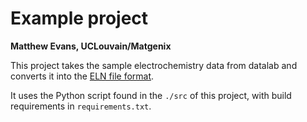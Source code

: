 # Example project

**Matthew Evans, UCLouvain/Matgenix**

This project takes the sample electrochemistry data from datalab and converts it into the [ELN file format](https://github.com/TheELNConsortium/TheELNFileFormat).

It uses the Python script found in the `./src` of this project, with build requirements in `requirements.txt`.
